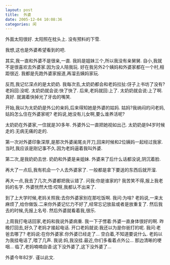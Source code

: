 ```yaml
---
layout: post
title:  外婆
date: 2005-12-04 10:08:36
categories: 闲
---
```

外面太阳很好.
太阳照在枕头上.
没有预料的下雪.

我想,这也是外婆希望看到的吧.

其实,我一直和外婆不是很亲,一直.
我妈是姐妹三个,所以我没有亲舅舅.
自小,我就不是很喜欢去外婆家.因为没人陪我玩.
好在我另外2个姨妈和外婆家都在一个村,相距很近.
我都是先跑外婆家报道,再溜去姨妈家玩.

反而,我记忆深点的是太奶奶.
我每次去,太奶奶都会和老妈拉扯:伢子上书坊了没有?
老妈回:没呢.
太奶奶就会说:快了快了.
后来,老妈就回:上了.
太奶奶就会说:上了啊.真好.
就漏着快掉光了牙齿的嘴笑.

开始,我以为太奶奶是外公的亲妈,后来得知她是外婆的姑妈.
姑妈?我纳闷的问老妈,姑妈怎么住在外婆家呢?
老妈说,她没有儿女啊,要么谁养活呢?

太奶奶在外婆家,一住就是30多年.
外婆外公一直把她视如出己.
太奶奶是94岁时候走的.无病无痛的走的.

第一次对外婆印象深厚,是那次外婆阑尾炎开刀,回来时候和2位姨妈一起经过我家.
当时,我应该是刚记事不久.因为老妈逼着我叫外婆.

第二次,是我奶奶去世.
奶奶和外婆是亲姐妹.
外婆来了后什么话都没说,阴沉着脸.

再大了一点后,我有机会一个人去外婆家了.
一般都是拿下要送的东西后就开溜.

再大一点,我去了几次,外婆都把我认错了.
问我:你是谁家的?
我苦笑不得,报上我老妈的名字.
外婆恍然大悟:哎呀,我都认不出来了.

到了上大学时候,老妈关照我:去你外婆家别在那吃饭啊.
我问:为啥?
老妈说,一来太麻烦了,给你做饭.二来你外婆记忆力不好了,经常忘记放盐或者是放重复了.
然后我去的时候,先报上名号.
然后外婆就看着我,很乐.

上周我打电话回家,老妈和我说外婆病重.
我一下子愣着:外婆一直身体很好的啊.
昨晚打回去,好久了老妈才接起电话.
开口老妈就说:我还以为是你爸打的呢.
我问:老爸去哪了?
老妈说:在你外婆家.你外婆已经走了...
空白着,不知道要说什么.
老妈以为我挂电话了,喂了几声.
我说:妈,我没挂.最近,你们多看着点外公...
那边清晰的哽咽...
临了,老妈喃喃自语:这下没外婆了,这下没外婆了...

外婆今年82岁.
谨以此文.